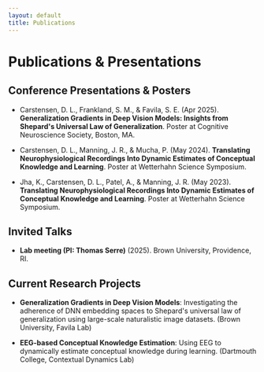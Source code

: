 ```yaml
---
layout: default
title: Publications
---
```


# Publications & Presentations

## Conference Presentations & Posters

* Carstensen, D. L., Frankland, S. M., & Favila, S. E. (Apr 2025). **Generalization Gradients in Deep Vision Models: Insights from Shepard's Universal Law of Generalization**. Poster at Cognitive Neuroscience Society, Boston, MA.

* Carstensen, D. L., Manning, J. R., & Mucha, P. (May 2024). **Translating Neurophysiological Recordings Into Dynamic Estimates of Conceptual Knowledge and Learning**. Poster at Wetterhahn Science Symposium.

* Jha, K., Carstensen, D. L., Patel, A., & Manning, J. R. (May 2023). **Translating Neurophysiological Recordings Into Dynamic Estimates of Conceptual Knowledge and Learning**. Poster at Wetterhahn Science Symposium.

## Invited Talks

* **Lab meeting (PI: Thomas Serre)** (2025). Brown University, Providence, RI.

## Current Research Projects

* **Generalization Gradients in Deep Vision Models**: Investigating the adherence of DNN embedding spaces to Shepard's universal law of generalization using large-scale naturalistic image datasets. (Brown University, Favila Lab)

* **EEG-based Conceptual Knowledge Estimation**: Using EEG to dynamically estimate conceptual knowledge during learning. (Dartmouth College, Contextual Dynamics Lab)

